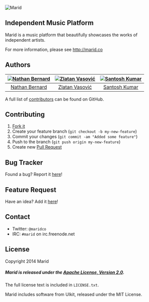 ![Marid](https://raw.githubusercontent.com/maridco/marid/master/img/marid-color-xlarge.jpg)

## Independent Music Platform

Marid is a music platform that beautifully showcases the works of independent artists.

For more information, please see http://marid.co

## Authors

[![Nathan Bernard](https://s.gravatar.com/avatar/764276fb0de2fba228d1a906efdcae45?s=117)](https://github.com/nb333) | [![Zlatan Vasović](https://s.gravatar.com/avatar/c99c9cf9673c30920a0f58f776101a26?s=117)](https://github.com/zdroid) | [![Santosh Kumar](https://s.gravatar.com/avatar/6bae48e2decd6c161c45727ab09cd5ae?s=117)](https://github.com/sant0sh) |
:---:|:---:|:---:
[Nathan Bernard](https://github.com/nb333) | [Zlatan Vasović](https://github.com/zdroid) | [Santosh Kumar](https://github.com/sant0sh)

A full list of [contributors](https://github.com/maridco/marid/graphs/contributors) can be found on GitHub.

## Contributing

1. [Fork it](https://help.github.com/articles/fork-a-repo)
2. Create your feature branch (`git checkout -b my-new-feature`)
3. Commit your changes (`git commit -am "Added some feature"`)
4. Push to the branch (`git push origin my-new-feature`)
5. Create new [Pull Request](https://help.github.com/articles/using-pull-requests)

## Bug Tracker

Found a bug? Report it [here](https://github.com/maridco/marid/issues/)!

## Feature Request

Have an idea? Add it [here](https://github.com/maridco/marid/issues/)!

## Contact

* Twitter: `@maridco`
* IRC: `#marid` on irc.freenode.net

## License

Copyright 2014 Marid

##### Marid is released under the [Apache License, Version 2.0](http://www.apache.org/licenses/LICENSE-2.0).
The full license text is included in `LICENSE.txt`.

Marid includes software from UIkit, released under the MIT License.
